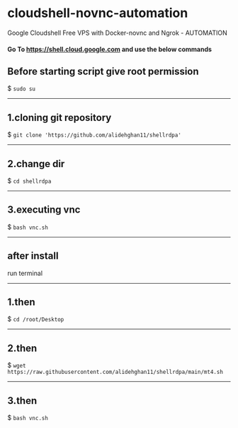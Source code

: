 # cloudshell-novnc-automation
Google Cloudshell Free VPS with Docker-novnc and Ngrok - AUTOMATION

#### Go To https://shell.cloud.google.com and use the below commands

## Before starting script give root permission
$ ``sudo su``

------
## 1.cloning git repository
$ ``git clone 'https://github.com/alidehghan11/shellrdpa'``

------
## 2.change dir

$ `cd shellrdpa`

------
## 3.executing vnc

$ `bash vnc.sh`


------
## after install

run terminal

------
## 1.then

$ `cd /root/Desktop`

------
## 2.then

$ `wget https://raw.githubusercontent.com/alidehghan11/shellrdpa/main/mt4.sh`

------
## 3.then

$ `bash vnc.sh`
